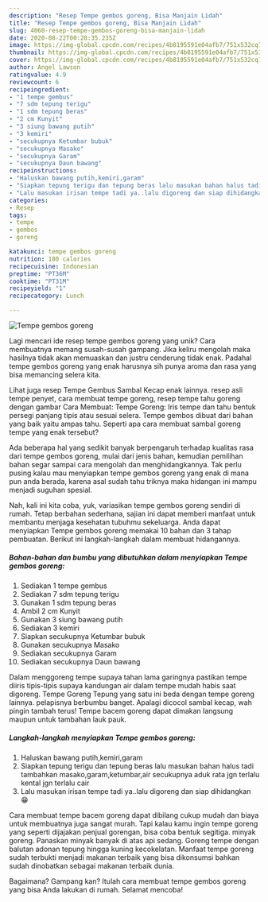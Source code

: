 ```yaml
---
description: "Resep Tempe gembos goreng, Bisa Manjain Lidah"
title: "Resep Tempe gembos goreng, Bisa Manjain Lidah"
slug: 4060-resep-tempe-gembos-goreng-bisa-manjain-lidah
date: 2020-08-22T00:28:35.235Z
image: https://img-global.cpcdn.com/recipes/4b8195591e04afb7/751x532cq70/tempe-gembos-goreng-foto-resep-utama.jpg
thumbnail: https://img-global.cpcdn.com/recipes/4b8195591e04afb7/751x532cq70/tempe-gembos-goreng-foto-resep-utama.jpg
cover: https://img-global.cpcdn.com/recipes/4b8195591e04afb7/751x532cq70/tempe-gembos-goreng-foto-resep-utama.jpg
author: Angel Lawson
ratingvalue: 4.9
reviewcount: 6
recipeingredient:
- "1 tempe gembus"
- "7 sdm tepung terigu"
- "1 sdm tepung beras"
- "2 cm Kunyit"
- "3 siung bawang putih"
- "3 kemiri"
- "secukupnya Ketumbar bubuk"
- "secukupnya Masako"
- "secukupnya Garam"
- "secukupnya Daun bawang"
recipeinstructions:
- "Haluskan bawang putih,kemiri,garam"
- "Siapkan tepung terigu dan tepung beras lalu masukan bahan halus tadi tambahkan masako,garam,ketumbar,air secukupnya aduk rata jgn terlalu kental jgn terlalu cair"
- "Lalu masukan irisan tempe tadi ya..lalu digoreng dan siap dihidangkan 😁"
categories:
- Resep
tags:
- tempe
- gembos
- goreng

katakunci: tempe gembos goreng 
nutrition: 180 calories
recipecuisine: Indonesian
preptime: "PT36M"
cooktime: "PT31M"
recipeyield: "1"
recipecategory: Lunch

---
```



![Tempe gembos goreng](https://img-global.cpcdn.com/recipes/4b8195591e04afb7/751x532cq70/tempe-gembos-goreng-foto-resep-utama.jpg)

Lagi mencari ide resep tempe gembos goreng yang unik? Cara membuatnya memang susah-susah gampang. Jika keliru mengolah maka hasilnya tidak akan memuaskan dan justru cenderung tidak enak. Padahal tempe gembos goreng yang enak harusnya sih punya aroma dan rasa yang bisa memancing selera kita.

Lihat juga resep Tempe Gembus Sambal Kecap enak lainnya. resep asli tempe penyet, cara membuat tempe goreng, resep tempe tahu goreng dengan gambar Cara Membuat: Tempe Goreng: Iris tempe dan tahu bentuk persegi panjang tipis atau sesuai selera. Tempe gembos dibuat dari bahan yang baik yaitu ampas tahu. Seperti apa cara membuat sambal goreng tempe yang enak tersebut?

Ada beberapa hal yang sedikit banyak berpengaruh terhadap kualitas rasa dari tempe gembos goreng, mulai dari jenis bahan, kemudian pemilihan bahan segar sampai cara mengolah dan menghidangkannya. Tak perlu pusing kalau mau menyiapkan tempe gembos goreng yang enak di mana pun anda berada, karena asal sudah tahu triknya maka hidangan ini mampu menjadi suguhan spesial.


Nah, kali ini kita coba, yuk, variasikan tempe gembos goreng sendiri di rumah. Tetap berbahan sederhana, sajian ini dapat memberi manfaat untuk membantu menjaga kesehatan tubuhmu sekeluarga. Anda dapat menyiapkan Tempe gembos goreng memakai 10 bahan dan 3 tahap pembuatan. Berikut ini langkah-langkah dalam membuat hidangannya.

<!--inarticleads1-->

##### Bahan-bahan dan bumbu yang dibutuhkan dalam menyiapkan Tempe gembos goreng:

1. Sediakan 1 tempe gembus
1. Sediakan 7 sdm tepung terigu
1. Gunakan 1 sdm tepung beras
1. Ambil 2 cm Kunyit
1. Gunakan 3 siung bawang putih
1. Sediakan 3 kemiri
1. Siapkan secukupnya Ketumbar bubuk
1. Gunakan secukupnya Masako
1. Sediakan secukupnya Garam
1. Sediakan secukupnya Daun bawang


Dalam menggoreng tempe supaya tahan lama garingnya pastikan tempe diiris tipis-tipis supaya kandungan air dalam tempe mudah habis saat digoreng. Tempe Goreng Tepung yang satu ini beda dengan tempe goreng lainnya. pelapisnya berbumbu banget. Apalagi dicocol sambal kecap, wah pingin tambah terus! Tempe bacem goreng dapat dimakan langsung maupun untuk tambahan lauk pauk. 

<!--inarticleads2-->

##### Langkah-langkah menyiapkan Tempe gembos goreng:

1. Haluskan bawang putih,kemiri,garam
1. Siapkan tepung terigu dan tepung beras lalu masukan bahan halus tadi tambahkan masako,garam,ketumbar,air secukupnya aduk rata jgn terlalu kental jgn terlalu cair
1. Lalu masukan irisan tempe tadi ya..lalu digoreng dan siap dihidangkan 😁


Cara membuat tempe bacem goreng dapat dibilang cukup mudah dan biaya untuk membuatnya juga sangat murah. Tapi kalau kamu ingin tempe goreng yang seperti dijajakan penjual gorengan, bisa coba bentuk segitiga. minyak goreng. Panaskan minyak banyak di atas api sedang. Goreng tempe dengan balutan adonan tepung hingga kuning kecokelatan. Manfaat tempe goreng sudah terbukti menjadi makanan terbaik yang bisa dikonsumsi bahkan sudah dinobatkan sebagai makanan terbaik dunia. 

Bagaimana? Gampang kan? Itulah cara membuat tempe gembos goreng yang bisa Anda lakukan di rumah. Selamat mencoba!
